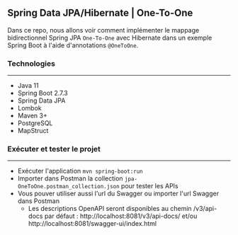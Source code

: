 ## Spring Data JPA/Hibernate | One-To-One
Dans ce repo, nous allons voir comment implémenter le mappage bidirectionnel Spring JPA `One-To-One` avec Hibernate dans un exemple Spring Boot à l'aide d'annotations `@OneToOne`.

### Technologies
---
- Java 11
- Spring Boot 2.7.3
- Spring Data JPA
- Lombok
- Maven 3+
- PostgreSQL
- MapStruct

### Exécuter et tester le projet
---
- Exécuter l'application `mvn spring-boot:run`
- Importer dans Postman la collection `jpa-OneToOne.postman_collection.json` pour tester les APIs
- Vous pouver utiliser aussi l'url du Swagger ou importer l'url Swagger dans Postman
  - Les descriptions OpenAPI seront disponibles au chemin /v3/api-docs par défaut : http://localhost:8081/v3/api-docs/ et/ou http://localhost:8081/swagger-ui/index.html